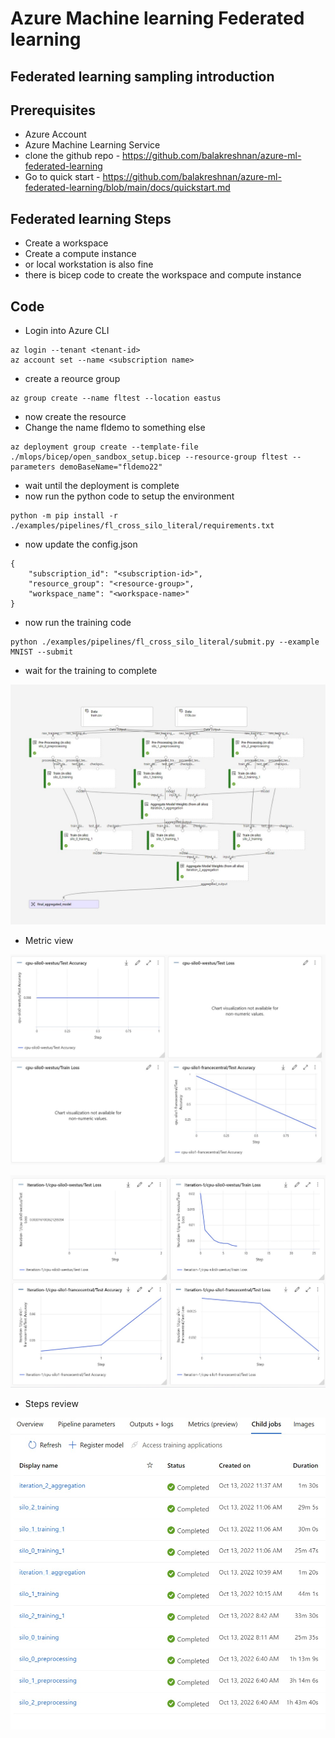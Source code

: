 # Azure Machine learning Federated learning

## Federated learning sampling introduction

## Prerequisites

- Azure Account
- Azure Machine Learning Service
- clone the github repo - https://github.com/balakreshnan/azure-ml-federated-learning
- Go to quick start - https://github.com/balakreshnan/azure-ml-federated-learning/blob/main/docs/quickstart.md

## Federated learning Steps

- Create a workspace
- Create a compute instance
- or local workstation is also fine
- there is bicep code to create the workspace and compute instance

## Code

- Login into Azure CLI

```
az login --tenant <tenant-id>
az account set --name <subscription name>
```

- create a reource group

```
az group create --name fltest --location eastus
```

- now create the resource
- Change the name fldemo to something else

```
az deployment group create --template-file ./mlops/bicep/open_sandbox_setup.bicep --resource-group fltest --parameters demoBaseName="fldemo22"
```

- wait until the deployment is complete
- now run the python code to setup the environment

```
python -m pip install -r ./examples/pipelines/fl_cross_silo_literal/requirements.txt
```

- now update the config.json

```
{
    "subscription_id": "<subscription-id>",
    "resource_group": "<resource-group>",
    "workspace_name": "<workspace-name>"
}
```

- now run the training code

```
python ./examples/pipelines/fl_cross_silo_literal/submit.py --example MNIST --submit
```

- wait for the training to complete

![Architecture](https://github.com/balakreshnan/Samples2022/blob/main/AzureMLV2/images/fltest1.jpg "Architecture")

- Metric view

![Architecture](https://github.com/balakreshnan/Samples2022/blob/main/AzureMLV2/images/fltest2.jpg "Architecture")

![Architecture](https://github.com/balakreshnan/Samples2022/blob/main/AzureMLV2/images/fltest3.jpg "Architecture")

- Steps review

![Architecture](https://github.com/balakreshnan/Samples2022/blob/main/AzureMLV2/images/fltest4.jpg "Architecture")